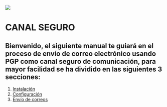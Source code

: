 ![](http://www.recorcholis.net/blog/wp-content/uploads/2009/10/pgp_logo.jpg)


# **CANAL SEGURO**

## Bienvenido, el siguiente manual te guiará en el proceso de envío de correo electrónico usando PGP como canal seguro de comunicación, para mayor facilidad se ha dividido en las siguientes 3 secciones:


1. [Instalación](./manuales/instalacion_correspondencia.md)
2. [Configuración](./manuales/configuracion_correspondencia.md)
3. [Envío de correos](./manuales/enviando_correspondencia.md)

